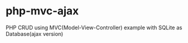 # php-mvc-ajax
PHP CRUD using MVC(Model-View-Controller) example with SQLite as Database(ajax version)
